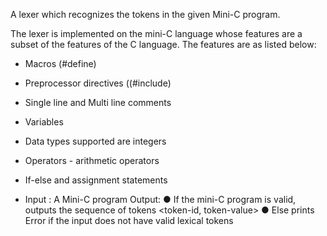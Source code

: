 A lexer which recognizes the tokens in the given Mini-C program.

The lexer is implemented on the mini-C language whose features are a subset of the features of the C language. 
The features are as listed below:
- Macros (#define)
- Preprocessor directives ((#include)
- Single line and Multi line comments
- Variables
- Data types supported are integers
- Operators - arithmetic operators
- If-else and assignment statements

- Input : A Mini-C program
Output:
● If the mini-C program is valid, outputs the sequence of tokens <token-id, token-value>
● Else prints Error if the input does not have valid lexical tokens
